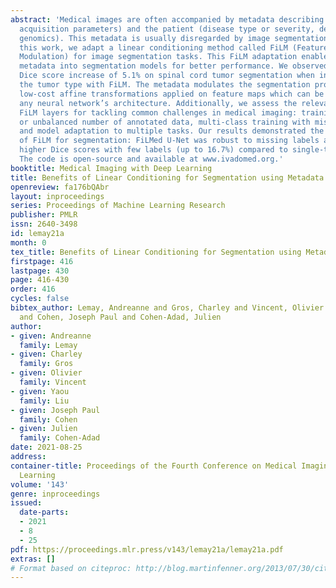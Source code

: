 ```yaml
---
abstract: 'Medical images are often accompanied by metadata describing the image (vendor,
  acquisition parameters) and the patient (disease type or severity, demographics,
  genomics). This metadata is usually disregarded by image segmentation methods. In
  this work, we adapt a linear conditioning method called FiLM (Feature-wise Linear
  Modulation) for image segmentation tasks. This FiLM adaptation enables integrating
  metadata into segmentation models for better performance. We observed an average
  Dice score increase of 5.1% on spinal cord tumor segmentation when incorporating
  the tumor type with FiLM. The metadata modulates the segmentation process through
  low-cost affine transformations applied on feature maps which can be included in
  any neural network’s architecture. Additionally, we assess the relevance of segmentation
  FiLM layers for tackling common challenges in medical imaging: training with limited
  or unbalanced number of annotated data, multi-class training with missing segmentations,
  and model adaptation to multiple tasks. Our results demonstrated the following benefits
  of FiLM for segmentation: FiLMed U-Net was robust to missing labels and reached
  higher Dice scores with few labels (up to 16.7%) compared to single-task U-Net.
  The code is open-source and available at www.ivadomed.org.'
booktitle: Medical Imaging with Deep Learning
title: Benefits of Linear Conditioning for Segmentation using Metadata
openreview: fa176bQAbr
layout: inproceedings
series: Proceedings of Machine Learning Research
publisher: PMLR
issn: 2640-3498
id: lemay21a
month: 0
tex_title: Benefits of Linear Conditioning for Segmentation using Metadata
firstpage: 416
lastpage: 430
page: 416-430
order: 416
cycles: false
bibtex_author: Lemay, Andreanne and Gros, Charley and Vincent, Olivier and Liu, Yaou
  and Cohen, Joseph Paul and Cohen-Adad, Julien
author:
- given: Andreanne
  family: Lemay
- given: Charley
  family: Gros
- given: Olivier
  family: Vincent
- given: Yaou
  family: Liu
- given: Joseph Paul
  family: Cohen
- given: Julien
  family: Cohen-Adad
date: 2021-08-25
address:
container-title: Proceedings of the Fourth Conference on Medical Imaging with Deep
  Learning
volume: '143'
genre: inproceedings
issued:
  date-parts:
  - 2021
  - 8
  - 25
pdf: https://proceedings.mlr.press/v143/lemay21a/lemay21a.pdf
extras: []
# Format based on citeproc: http://blog.martinfenner.org/2013/07/30/citeproc-yaml-for-bibliographies/
---
```

